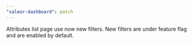 ```yaml
---
"saleor-dashboard": patch
---
```


Attributes list page use now new filters. New filters are under feature flag and are enabled by default.
